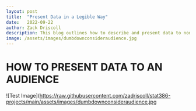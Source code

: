 ```yaml
---
layout: post
title:  "Present Data in a Legible Way"
date:   2022-09-22
author: Zack Driscoll
description: This blog outlines how to describe and present data to non-data scientists.
image: /assets/images/dumbdownconsideraudience.jpg
---
```


# HOW TO PRESENT DATA TO AN AUDIENCE
![Test Image](https://raw.githubusercontent.com/zadriscoll/stat386-projects/main/assets/images/dumbdownconsideraudience.jpg

